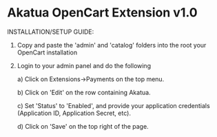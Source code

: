 Akatua OpenCart Extension v1.0
==============================

INSTALLATION/SETUP GUIDE:

1) Copy and paste the 'admin' and 'catalog' folders into the root your OpenCart installation

2) Login to your admin panel and do the following

	a) Click on Extensions->Payments on the top menu.

	b) Click on 'Edit' on the row containing Akatua.

	c) Set 'Status' to 'Enabled', and provide your application credentials (Application ID, Application Secret, etc).

	d) Click on 'Save' on the top right of the page.
